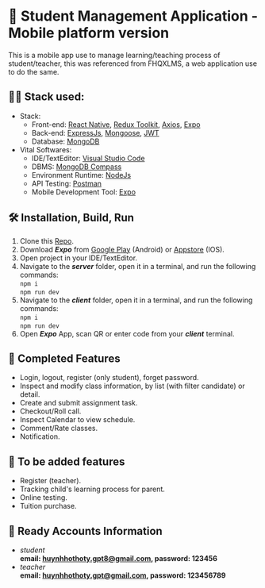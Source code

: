 # 🚀 Student Management Application - Mobile platform version
This is a mobile app use to manage learning/teaching process of student/teacher, this was referenced from FHQXLMS, a web application use to do the same.

## 👩‍💻 Stack used:
* Stack:
   - Front-end: [React Native](https://reactnative.dev/), [Redux Toolkit](https://redux-toolkit.js.org/), [Axios](https://axios-http.com/), [Expo](https://expo.dev/)
   - Back-end: [ExpressJs](https://expressjs.com/), [Mongoose](https://mongoosejs.com/), [JWT](https://www.npmjs.com/package/jsonwebtoken)
   - Database: [MongoDB](https://www.mongodb.com/)
* Vital Softwares:
   - IDE/TextEditor: [Visual Studio Code](https://code.visualstudio.com/)
   - DBMS: [MongoDB Compass](https://www.mongodb.com/products/tools/compass)
   - Environment Runtime: [NodeJs]()
   - API Testing: [Postman](https://www.postman.com/downloads/)
   - Mobile Development Tool: [Expo](https://expo.dev/)

## 🛠 Installation, Build, Run
1. Clone this [Repo](https://github.com/votranbaonguyen/LTDD-Nang-cao---Team-3).
2. Download ***Expo*** from [Google Play](https://play.google.com/store/apps/details?id=host.exp.exponent&hl=vi&gl=US&pli=1) (Android) or [Appstore](https://apps.apple.com/us/app/expo-go/id982107779) (IOS).
3. Open project in your IDE/TextEditor.
4. Navigate to the ***server*** folder, open it in a terminal, and run the following commands:  
      `npm i`  
      `npm run dev`
5. Navigate to the ***client*** folder, open it in a terminal, and run the following commands:  
      `npm i`  
      `npm run dev`
6. Open ***Expo*** App, scan QR or enter code from your ***client*** terminal.

## 🎺 Completed Features
- Login, logout, register (only student), forget password.
- Inspect and modify class information, by list (with filter candidate) or detail.
- Create and submit assignment task.
- Checkout/Roll call.
- Inspect Calendar to view schedule.
- Comment/Rate classes.
- Notification.

## 📆 To be added features
- Register (teacher).
- Tracking child's learning process for parent.
- Online testing.
- Tuition purchase.

## 🎁 Ready Accounts Information
* *student*  
**email: huynhhothoty.gpt8@gmail.com, password: 123456**  
* *teacher*  
**email: huynhhothoty.gpt@gmail.com, password: 123456789**
